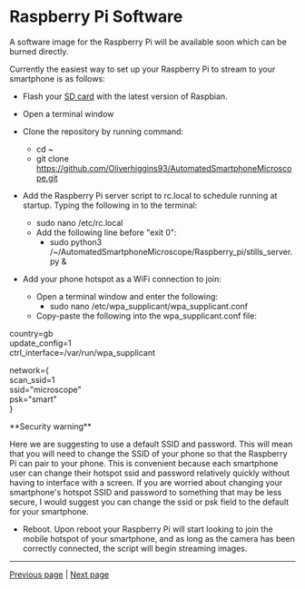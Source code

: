 [SD card]:Parts/SDCard.md ""

# Raspberry Pi Software

A software image for the Raspberry Pi will be available soon which can be burned directly.  

Currently the easiest way to set up your Raspberry Pi to stream to your smartphone is as follows:

* Flash your [SD card] with the latest version of Raspbian. 
* Open a terminal window
* Clone the repository by running command:
    * cd ~
    * git clone https://github.com/Oliverhiggins93/AutomatedSmartphoneMicroscope.git
* Add the Raspberry Pi server script to rc.local to schedule running at startup. Typing the following in to the terminal:
    * sudo nano /etc/rc.local
    * Add the following line before "exit 0":
        * sudo python3 /~/AutomatedSmartphoneMicroscope/Raspberry_pi/stills_server.py &

* Add your phone hotspot as a WiFi connection to join:
    * Open a terminal window and enter the following:
        * sudo nano /etc/wpa_supplicant/wpa_supplicant.conf
    * Copy-paste the following into the wpa_supplicant.conf file: 

<div markdown="1" class="info-block">
country=gb </br>
update_config=1 </br>
ctrl_interface=/var/run/wpa_supplicant </br>

network={ </br>
scan_ssid=1 </br>
ssid="microscope" <br>
psk="smart" <br> 
}
</div>


<div markdown="1" class="caution-block">
**Security warning**

Here we are suggesting to use a default SSID and password. This will mean that you will need to change the SSID of your phone so that the Raspberry Pi can pair to your phone. This is convenient because each smartphone user can change their hotspot ssid and password relatively quickly without having to interface with a screen. If you are worried about changing your smartphone's hotspot SSID and password to something that may be less secure, I would suggest you can change the ssid or psk field to the default for your smartphone. 
</div>

* Reboot. Upon reboot your Raspberry Pi will start looking to join the mobile hotspot of your smartphone, and as long as the camera has been correctly connected, the script will begin streaming images.

---

[Previous page](assembly.md) | [Next page](androidinstallation.md)